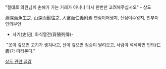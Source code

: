 "절대로 의원님께 손해가 가는 거래가 아니니 다시 한번만 고려해주십시오" - 상도

淵深而魚生之, 山深而獸往之, 人富而仁義附焉
연심이어생지, 산심이수왕지, 인부이인의부언
- 사기(史記), 화식열전(貨殖列傳)-

 "못이 깊으면 고기가 생겨나고, 산이 깊으면 짐승이 달려오고, 사람이 넉넉하면 인의(仁義)가 따라온다."

[상도 관련 글감](https://m.cafe.daum.net/cheongmookcafe/GZCn/10)
